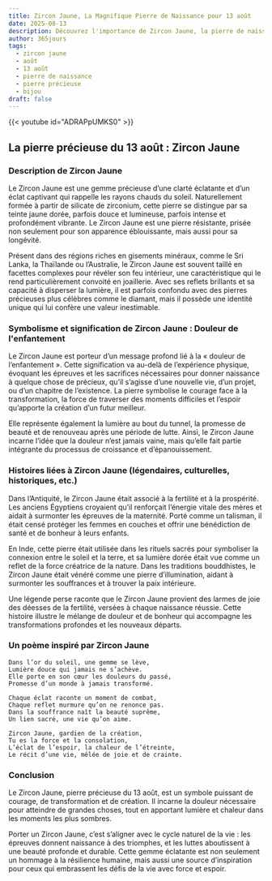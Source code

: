 ```yaml
---
title: Zircon Jaune, La Magnifique Pierre de Naissance pour 13 août
date: 2025-08-13
description: Découvrez l'importance de Zircon Jaune, la pierre de naissance du 13 août qui symbolise Douleur de l'enfantement. Laissez sa beauté et sa signification illuminer votre journée.
author: 365jours
tags:
  - zircon jaune
  - août
  - 13 août
  - pierre de naissance
  - pierre précieuse
  - bijou
draft: false
---
```


{{< youtube id="ADRAPpUMKS0" >}}

## La pierre précieuse du 13 août : Zircon Jaune

### Description de Zircon Jaune

Le Zircon Jaune est une gemme précieuse d’une clarté éclatante et d’un éclat captivant qui rappelle les rayons chauds du soleil. Naturellement formée à partir de silicate de zirconium, cette pierre se distingue par sa teinte jaune dorée, parfois douce et lumineuse, parfois intense et profondément vibrante. Le Zircon Jaune est une pierre résistante, prisée non seulement pour son apparence éblouissante, mais aussi pour sa longévité.

Présent dans des régions riches en gisements minéraux, comme le Sri Lanka, la Thaïlande ou l’Australie, le Zircon Jaune est souvent taillé en facettes complexes pour révéler son feu intérieur, une caractéristique qui le rend particulièrement convoité en joaillerie. Avec ses reflets brillants et sa capacité à disperser la lumière, il est parfois confondu avec des pierres précieuses plus célèbres comme le diamant, mais il possède une identité unique qui lui confère une valeur inestimable.

### Symbolisme et signification de Zircon Jaune : Douleur de l'enfantement

Le Zircon Jaune est porteur d’un message profond lié à la « douleur de l’enfantement ». Cette signification va au-delà de l’expérience physique, évoquant les épreuves et les sacrifices nécessaires pour donner naissance à quelque chose de précieux, qu’il s’agisse d’une nouvelle vie, d’un projet, ou d’un chapitre de l’existence. La pierre symbolise le courage face à la transformation, la force de traverser des moments difficiles et l’espoir qu’apporte la création d’un futur meilleur.

Elle représente également la lumière au bout du tunnel, la promesse de beauté et de renouveau après une période de lutte. Ainsi, le Zircon Jaune incarne l’idée que la douleur n’est jamais vaine, mais qu’elle fait partie intégrante du processus de croissance et d’épanouissement.

### Histoires liées à Zircon Jaune (légendaires, culturelles, historiques, etc.)

Dans l’Antiquité, le Zircon Jaune était associé à la fertilité et à la prospérité. Les anciens Égyptiens croyaient qu’il renforçait l’énergie vitale des mères et aidait à surmonter les épreuves de la maternité. Porté comme un talisman, il était censé protéger les femmes en couches et offrir une bénédiction de santé et de bonheur à leurs enfants.

En Inde, cette pierre était utilisée dans les rituels sacrés pour symboliser la connexion entre le soleil et la terre, et sa lumière dorée était vue comme un reflet de la force créatrice de la nature. Dans les traditions bouddhistes, le Zircon Jaune était vénéré comme une pierre d’illumination, aidant à surmonter les souffrances et à trouver la paix intérieure.

Une légende perse raconte que le Zircon Jaune provient des larmes de joie des déesses de la fertilité, versées à chaque naissance réussie. Cette histoire illustre le mélange de douleur et de bonheur qui accompagne les transformations profondes et les nouveaux départs.

### Un poème inspiré par Zircon Jaune

```
Dans l’or du soleil, une gemme se lève,  
Lumière douce qui jamais ne s’achève.  
Elle porte en son cœur les douleurs du passé,  
Promesse d’un monde à jamais transformé.  

Chaque éclat raconte un moment de combat,  
Chaque reflet murmure qu’on ne renonce pas.  
Dans la souffrance naît la beauté suprême,  
Un lien sacré, une vie qu’on aime.  

Zircon Jaune, gardien de la création,  
Tu es la force et la consolation,  
L’éclat de l’espoir, la chaleur de l’étreinte,  
Le récit d’une vie, mêlée de joie et de crainte.
```

### Conclusion

Le Zircon Jaune, pierre précieuse du 13 août, est un symbole puissant de courage, de transformation et de création. Il incarne la douleur nécessaire pour atteindre de grandes choses, tout en apportant lumière et chaleur dans les moments les plus sombres.

Porter un Zircon Jaune, c’est s’aligner avec le cycle naturel de la vie : les épreuves donnent naissance à des triomphes, et les luttes aboutissent à une beauté profonde et durable. Cette gemme éclatante est non seulement un hommage à la résilience humaine, mais aussi une source d’inspiration pour ceux qui embrassent les défis de la vie avec force et espoir.